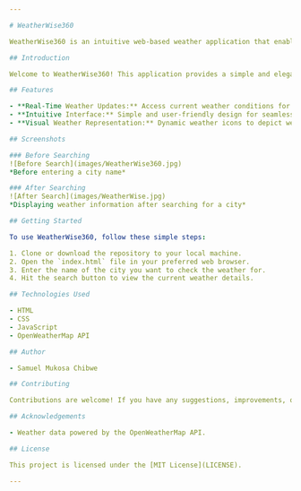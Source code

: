 ```yaml
---

# WeatherWise360

WeatherWise360 is an intuitive web-based weather application that enables users to access real-time weather updates for various cities around the world.

## Introduction

Welcome to WeatherWise360! This application provides a simple and elegant interface to retrieve weather information instantly. With just a city name, users can obtain accurate weather data effortlessly.

## Features

- **Real-Time Weather Updates:** Access current weather conditions for any city.
- **Intuitive Interface:** Simple and user-friendly design for seamless navigation.
- **Visual Weather Representation:** Dynamic weather icons to depict weather conditions.

## Screenshots

### Before Searching
![Before Search](images/WeatherWise360.jpg)
*Before entering a city name*

### After Searching
![After Search](images/WeatherWise.jpg)
*Displaying weather information after searching for a city*

## Getting Started

To use WeatherWise360, follow these simple steps:

1. Clone or download the repository to your local machine.
2. Open the `index.html` file in your preferred web browser.
3. Enter the name of the city you want to check the weather for.
4. Hit the search button to view the current weather details.

## Technologies Used

- HTML
- CSS
- JavaScript
- OpenWeatherMap API

## Author

- Samuel Mukosa Chibwe

## Contributing

Contributions are welcome! If you have any suggestions, improvements, or feature ideas, feel free to open an issue or create a pull request.

## Acknowledgements

- Weather data powered by the OpenWeatherMap API.

## License

This project is licensed under the [MIT License](LICENSE).

---
```

